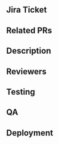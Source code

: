 ## Jira Ticket
<Link to a Jira ticket.>

## Related PRs
<Links to PRs related to this updated and or links to required packages and versions.>

## Description
<What was changed.>

## Reviewers
<Mentions of the person or team to review.>

## Testing
<Instructions for reviewers to verify your update works.>
<Please include>
<Applicable screenshots>
<Helpful screenshare recordings>
<Comments about other pieces of code that may break>
<Content from the Tests section of the Jira ticket.>

## QA
<Items to add to Ghost Inspector or specific items to test manually with instructions on how to test.>

## Deployment
<Please indicate if any of the following are true>
<includes migrations>
<Includes seeds> 
<Requires downtime>
<Downtime is required if a service is going offline for large migrations or if dependencies in 2 repos needs to be launched at the same time.>
<Use this section to list any scripts that need to run upon deployment.>
